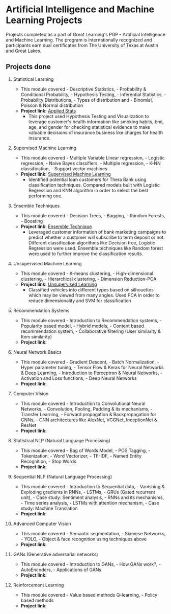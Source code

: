 # Artificial Intelligence and Machine Learning Projects
Projects completed as a part of Great Learning's PGP - Artificial Intelligence and Machine Learning. The program is internationally recognized and participants earn dual certificates from The University of Texas at Austin and Great Lakes.
## Projects done
1. Statistical Learning
    - This module covered - Descriptive Statistics, - Probability & Conditional Probability, - Hypothesis Testing, - Inferential Statistics, - Probability Distributions, - Types of distribution and - Binomial, Poisson & Normal distribution
    - **Project link:** [Applied Stats](https://nbviewer.jupyter.org/github/sharmapratik88/AIML-Projects/blob/master/01_Applied%20Stats/Medical%20Cost%20Dataset.ipynb)
        - This project used Hypothesis Testing and Visualization to leverage customer's health information like smoking habits, bmi, age, and gender for checking statistical evidence to make valuable decisions of insurance business like charges for health insurance.
    
2. Supervised Machine Learning
    - This module covered - Multiple Variable Linear regression, - Logistic regression, - Naive Bayes classifiers, - Multiple regression, - K-NN classification, - Support vector machines
    - **Project link:** [Supervised Machine Learning](https://nbviewer.jupyter.org/github/sharmapratik88/AIML-Projects/blob/master/02_Supervised%20Machine%20Learning/02_Supervised%20Machine%20Learning.ipynb)
        - Identified potential loan customers for Thera Bank using classification techniques. Compared models built with Logistic Regression and KNN algorithm in order to select the best performing one.

3. Ensemble Techniques
    - This module covered - Decision Trees, - Bagging, - Random Forests, - Boosting
    - **Project link:** [Ensemble Technique](https://nbviewer.jupyter.org/github/sharmapratik88/AIML-Projects/blob/master/03_Ensemble%20Techniques/03_Ensemble%20Techniques.ipynb)
        - Leveraged customer information of bank marketing campaigns to predict whether a customer will subscribe to term deposit or not. Different classification algorithms like Decision tree, Logistic Regression were used. Ensemble techniques like Random forest were used to further improve the classification results.

4. Unsupervised Machine Learning
    - This module covered - K-means clustering, - High-dimensional clustering, - Hierarchical clustering, - Dimension Reduction-PCA
    - **Project link:** [Unsupervised Learning](https://nbviewer.jupyter.org/github/sharmapratik88/AIML-Projects/blob/master/04_Unsupervised%20Learning/04_Unsupervised%20Learning.ipynb)
        - Classified vehicles into different types based on silhouettes which may be viewed from many angles. Used PCA in order to reduce dimensionality and SVM for classification
    
5. Recommendation Systems
    - This module covered - Introduction to Recommendation systems, - Popularity based model, - Hybrid models, - Content based recommendation system, - Collaborative filtering (User similarity & Item similarity)
    - **Project link:**
    
6. Neural Network Basics
    - This module covered - Gradient Descent, - Batch Normalization, - Hyper parameter tuning, - Tensor Flow & Keras for Neural Networks & Deep Learning, - Introduction to Perceptron & Neural Networks, - Activation and Loss functions, - Deep Neural Networks
    - **Project link:**

7. Computer Vision
    - This module covered - Introduction to Convolutional Neural Networks, - Convolution, Pooling, Padding & its mechanisms, - Transfer Learning, - Forward propagation & Backpropagation for CNNs, - CNN architectures like AlexNet, VGGNet, InceptionNet & ResNet
    - **Project link:**
    
8. Statistical NLP (Natural Language Processing)
    - This module covered - Bag of Words Model, - POS Tagging, - Tokenization, - Word Vectorizer, - TF-IDF, - Named Entity Recognition, - Stop Words
    - **Project link:**
    
9. Sequential NLP (Natural Language Processing)
    - This module covered - Introduction to Sequential data, - Vanishing & Exploding gradients in RNNs, - LSTMs, - GRUs (Gated recurrent unit), - Case study: Sentiment analysis, - RNNs and its mechanisms, - Time series analysis, - LSTMs with attention mechanism, - Case study: Machine Translation
    - **Project link:**
    
10. Advanced Computer Vision
    - This module covered - Semantic segmentation, - Siamese Networks, - YOLO, - Object & face recognition using techniques above
    - **Project link:**
    
11. GANs (Generative adversarial networks)
    - This module covered - Introduction to GANs, - How GANs work?, - AutoEncoders, - Applications of GANs
    - **Project link:**
    
12. Reinforcement Learning
    - This module covered - Value based methods Q-learning, - Policy based methods
    - **Project link:**
